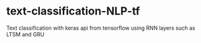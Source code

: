 # text-classification-NLP-tf
Text classification with keras api from tensorflow using RNN layers such as LTSM and GRU
